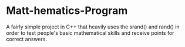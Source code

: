# Matt-hematics-Program
A fairly simple project in C++ that heavily uses the srand() and rand() in order to test people's basic mathematical skills and receive points for correct answers.

